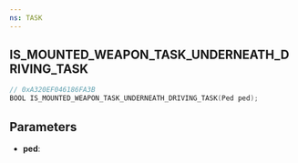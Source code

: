 ```yaml
---
ns: TASK
---
```

## IS_MOUNTED_WEAPON_TASK_UNDERNEATH_DRIVING_TASK

```c
// 0xA320EF046186FA3B
BOOL IS_MOUNTED_WEAPON_TASK_UNDERNEATH_DRIVING_TASK(Ped ped);
```

## Parameters
* **ped**:
